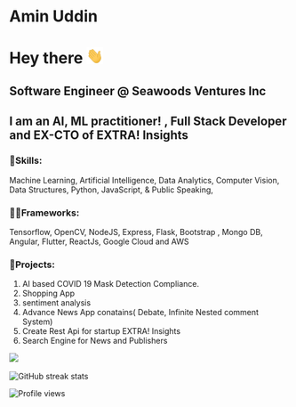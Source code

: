 # Amin Uddin


<h1> Hey there <img src="https://raw.githubusercontent.com/ABSphreak/ABSphreak/master/gifs/Hi.gif" width="30px"></h1>
<h2>Software Engineer @ Seawoods Ventures Inc</h2>
<h2> I am an AI,  ML practitioner! , Full Stack Developer and EX-CTO of EXTRA! Insights</h2>

### 📜Skills:
 Machine Learning, Artificial Intelligence, Data Analytics, Computer Vision,  Data Structures, Python,  JavaScript,  & Public Speaking,
 
### 👨‍💻Frameworks:
Tensorflow, OpenCV, NodeJS, Express, Flask, Bootstrap , Mongo DB,  Angular, Flutter, ReactJs, Google Cloud and AWS

### 🤖Projects:
1. AI based COVID 19 Mask Detection Compliance.      
2. Shopping  App
3. sentiment analysis
4. Advance News App conatains( Debate, Infinite Nested comment System)
5. Create Rest Api for startup EXTRA! Insights
6. Search Engine for News and Publishers


 <img src="https://github-readme-stats.vercel.app/api?username=amide-inc&show_icons=true&count_private=true&theme=dark" />

 ![GitHub streak stats](https://github-readme-streak-stats.herokuapp.com/?user=amide-inc&theme=dark) 


![Profile views](https://gpvc.arturio.dev/amide-inc) 
 


